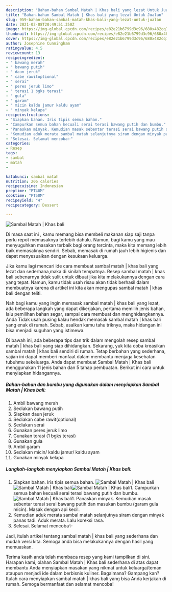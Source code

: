 ```yaml
---
description: "Bahan-bahan Sambal Matah | Khas bali yang lezat Untuk Jualan"
title: "Bahan-bahan Sambal Matah | Khas bali yang lezat Untuk Jualan"
slug: 959-bahan-bahan-sambal-matah-khas-bali-yang-lezat-untuk-jualan
date: 2021-02-08T20:49:51.350Z
image: https://img-global.cpcdn.com/recipes/e82e21b6799d3c96/680x482cq70/sambal-matah-khas-bali-foto-resep-utama.jpg
thumbnail: https://img-global.cpcdn.com/recipes/e82e21b6799d3c96/680x482cq70/sambal-matah-khas-bali-foto-resep-utama.jpg
cover: https://img-global.cpcdn.com/recipes/e82e21b6799d3c96/680x482cq70/sambal-matah-khas-bali-foto-resep-utama.jpg
author: Josephine Cunningham
ratingvalue: 4.5
reviewcount: 13
recipeingredient:
- " bawang merah"
- " bawang putih"
- " daun jeruk"
- " cabe rawitoptional"
- " serai"
- " peres jeruk limo"
- " terasi 1 bgks terasi"
- " gula"
- " garam"
- " micin kaldu jamur kaldu ayam"
- " minyak kelapa"
recipeinstructions:
- "Siapkan bahan. Iris tipis semua bahan."
- "Campurkan semua bahan kecuali serai terasi bawang putih dan bumbu."
- "Panaskan minyak. Kemudian masak sebentar terasi serai bawang putih dan masukan bumbu (garam gula micin). Masak dengan api kecil."
- "Kemudian aduk merata sambal matah selanjutnya siram dengan minyak panas tadi. Aduk merata. Lalu koreksi rasa."
- "Selesai. Selamat mencoba✨"
categories:
- Resep
tags:
- sambal
- matah
- 

katakunci: sambal matah  
nutrition: 206 calories
recipecuisine: Indonesian
preptime: "PT40M"
cooktime: "PT50M"
recipeyield: "4"
recipecategory: Dessert

---
```



![Sambal Matah | Khas bali](https://img-global.cpcdn.com/recipes/e82e21b6799d3c96/680x482cq70/sambal-matah-khas-bali-foto-resep-utama.jpg)

Di masa  saat ini , kamu memang bisa membeli makanan siap saji tanpa perlu repot memasaknya terlebih dahulu. Namun, bagi kamu yang mau menyuguhkan masakan terbaik bagi orang tercinta, maka kita memang lebih baik memasaknya sendiri. Sebab, memasak di rumah jauh lebih higienis dan dapat menyesuaikan dengan kesukaan keluarga.

Jika kamu lagi mencari ide cara membuat sambal matah | khas bali yang lezat dan sederhana,maka di sinilah tempatnya. Resep sambal matah | khas bali  sebenarnya tidak sulit untuk dibuat jika kita melakukannya dengan cara yang tepat. Namun, kamu tidak usah risau akan tidak berhasil dalam membuatnya 
karena di artikel ini kita akan mengupas sambal matah | khas bali dengan teliti.  



Nah bagi kamu yang ingin memasak sambal matah | khas bali yang lezat, ada beberapa langkah yang dapat dikerjakan, pertama memilih jenis bahan, lalu pemilihan bahan segar, sampai cara membuat dan menghidangkannya. Anda Tidak usah pusing kalau hendak memasak sambal matah | khas bali yang enak di rumah. Sebab, asalkan kamu  tahu triknya, maka hidangan ini bisa menjadi suguhan yang istimewa.

Di bawah ini, ada beberapa tips dan trik dalam mengolah resep sambal matah | khas bali yang siap dihidangkan. Sekarang, yuk kita coba kreasikan sambal matah | khas bali sendiri di rumah. Tetap berbahan yang sederhana, sajian ini dapat memberi manfaat dalam membantu menjaga kesehatan tubuhmu sekeluarga. Anda dapat membuat Sambal Matah | Khas bali menggunakan 11 jenis bahan dan 5 tahap pembuatan. Berikut ini cara untuk menyiapkan hidangannya.

<!--inarticleads1-->

##### Bahan-bahan dan bumbu yang digunakan dalam menyiapkan Sambal Matah | Khas bali:

1. Ambil  bawang merah
1. Sediakan  bawang putih
1. Siapkan  daun jeruk
1. Sediakan  cabe rawit(optional)
1. Sediakan  serai
1. Gunakan  peres jeruk limo
1. Gunakan  terasi (1 bgks terasi)
1. Gunakan  gula
1. Ambil  garam
1. Sediakan  micin/ kaldu jamur/ kaldu ayam
1. Gunakan  minyak kelapa




<!--inarticleads2-->

##### Langkah-langkah menyiapkan Sambal Matah | Khas bali:

1. Siapkan bahan. Iris tipis semua bahan.
<img src="https://img-global.cpcdn.com/steps/1256ec54d529b4c6/160x128cq70/sambal-matah-khas-bali-langkah-memasak-1-foto.jpg" alt="Sambal Matah | Khas bali"><img src="https://img-global.cpcdn.com/steps/87642cb3922427df/160x128cq70/sambal-matah-khas-bali-langkah-memasak-1-foto.jpg" alt="Sambal Matah | Khas bali"><img src="https://img-global.cpcdn.com/steps/604cab63674cd66b/160x128cq70/sambal-matah-khas-bali-langkah-memasak-1-foto.jpg" alt="Sambal Matah | Khas bali">1. Campurkan semua bahan kecuali serai terasi bawang putih dan bumbu.
<img src="https://img-global.cpcdn.com/steps/9c8e913a4e6985c4/160x128cq70/sambal-matah-khas-bali-langkah-memasak-2-foto.jpg" alt="Sambal Matah | Khas bali">1. Panaskan minyak. Kemudian masak sebentar terasi serai bawang putih dan masukan bumbu (garam gula micin). Masak dengan api kecil.
1. Kemudian aduk merata sambal matah selanjutnya siram dengan minyak panas tadi. Aduk merata. Lalu koreksi rasa.
1. Selesai. Selamat mencoba✨




Jadi, itulah artikel tentang  sambal matah | khas bali  yang sederhana dan mudah versi kita. Semoga anda bisa melakukannya dengan hasil yang memuaskan. 

Terima kasih anda telah membaca resep yang kami tampilkan di sini. Harapan kami, olahan  Sambal Matah | Khas bali sederhana di atas dapat membantu Anda menyiapkan masakan yang nikmat untuk keluarga/teman ataupun menjadi ide dalam berbisnis kuliner. Bagaimana? Gampang kan? Itulah cara menyiapkan sambal matah | khas bali yang bisa Anda kerjakan di rumah. Semoga bermanfaat dan selamat mencoba!

